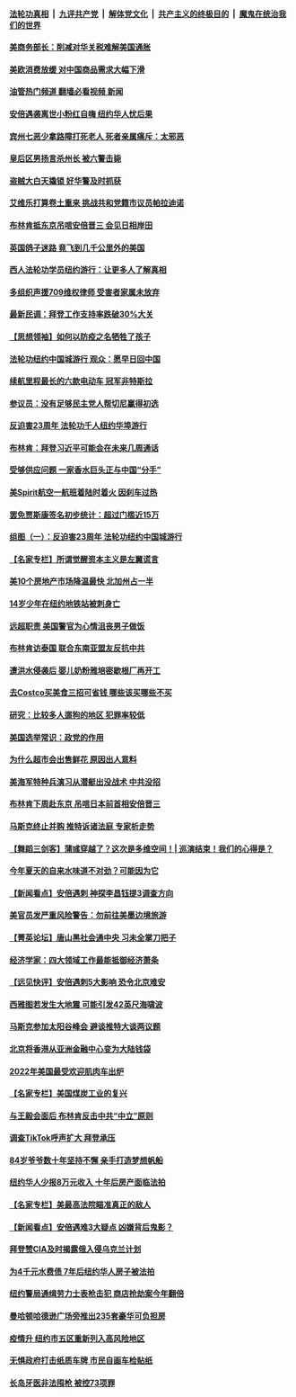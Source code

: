 ####  [法轮功真相](../../../../basic/blob/master/README.md?t=07111631) &nbsp;|&nbsp; [九评共产党](../../../../9ping.md/blob/master/README.md?t=07111631) &nbsp;|&nbsp; [解体党文化](../../../../jtdwh.md/blob/master/README.md?t=07111631)  &nbsp;|&nbsp; [共产主义的终极目的](../../../../gczydzjmd.md/blob/master/README.md?t=07111631) &nbsp;|&nbsp; [魔鬼在统治我们的世界](../../../../mgztzwmdsj.md/blob/master/README.md?t=07111631) 

#### [美商务部长：削减对华关税难解美国通胀](../pages/nsc412/n13778090.md?t=07111631) 

#### [美欧消费放缓 对中国商品需求大幅下滑](../pages/nsc412/n13778291.md?t=07111631) 

#### [油管热门频道 翻墙必看视频 新闻](http://45.76.130.85:81/youtube.html?07111631)

#### [安倍遇袭离世小粉红自嗨 纽约华人忧后果](../pages/nsc412/n13778168.md?t=07111631) 

#### [宾州七恶少拿路障打死老人 死者亲属痛斥：太邪恶](../pages/nsc412/n13778173.md?t=07111631) 

#### [皇后区男扬言杀州长 被六警击毙](../pages/nsc412/n13778163.md?t=07111631) 

#### [盗贼大白天撬锁 好华警及时抓获](../pages/nsc412/n13778170.md?t=07111631) 

#### [艾维乐打算卷土重来 挑战共和党籍市议员帕拉迪诺](../pages/nsc412/n13778180.md?t=07111631) 

#### [布林肯抵东京吊唁安倍晋三 会见日相岸田](../pages/nsc412/n13778139.md?t=07111631) 

#### [英国鸽子迷路 竟飞到几千公里外的美国](../pages/nsc412/n13778080.md?t=07111631) 

#### [西人法轮功学员纽约游行：让更多人了解真相](../pages/nsc412/n13778030.md?t=07111631) 

#### [多组织声援709维权律师 受害者家属未放弃](../pages/nsc412/n13778070.md?t=07111631) 

#### [最新民调：拜登工作支持率跌破30%大关](../pages/nsc412/n13777982.md?t=07111631) 

#### [【思想领袖】如何以防疫之名牺牲了孩子](../pages/nsc412/n13763661.md?t=07111631) 

#### [法轮功纽约中国城游行 观众：愿早日回中国](../pages/nsc412/n13777912.md?t=07111631) 

#### [续航里程最长的六款电动车 冠军非特斯拉](../pages/nsc412/n13775871.md?t=07111631) 

#### [参议员：没有足够民主党人帮切尼赢得初选](../pages/nsc412/n13777907.md?t=07111631) 

#### [反迫害23周年 法轮功千人纽约华埠游行](../pages/nsc412/n13777927.md?t=07111631) 

#### [布林肯：拜登习近平可能会在未来几周通话](../pages/nsc412/n13777923.md?t=07111631) 

#### [受够供应问题 一家香水巨头正与中国“分手”](../pages/nsc412/n13777894.md?t=07111631) 

#### [美Spirit航空一航班着陆时着火 因刹车过热](../pages/nsc412/n13777888.md?t=07111631) 

#### [罢免贾斯康签名初步统计：超过门槛近15万](../pages/nsc412/n13777916.md?t=07111631) 

#### [组图（一）：反迫害23周年 法轮功纽约中国城游行](../pages/nsc412/n13777329.md?t=07111631) 

#### [【名家专栏】所谓觉醒资本主义是左翼谎言](../pages/nsc412/n13777457.md?t=07111631) 

#### [美10个房地产市场降温最快 北加州占一半](../pages/nsc412/n13777755.md?t=07111631) 

#### [14岁少年在纽约地铁站被刺身亡](../pages/nsc412/n13777705.md?t=07111631) 

#### [远超职责 美国警官为心情沮丧男子做饭](../pages/nsc412/n13777635.md?t=07111631) 

#### [布林肯访泰国 联合东南亚盟友反抗中共](../pages/nsc412/n13777631.md?t=07111631) 

#### [遭洪水侵袭后 婴儿奶粉雅培密歇根厂再开工](../pages/nsc412/n13777654.md?t=07111631) 

#### [去Costco买美食三招可省钱 哪些该买哪些不买](../pages/nsc412/n13773631.md?t=07111631) 

#### [研究：比较多人遛狗的地区 犯罪率较低](../pages/nsc412/n13777459.md?t=07111631) 

#### [美国选举常识：政党的作用](../pages/nsc412/n13776577.md?t=07111631) 

#### [为什么超市会出售鲜花 原因出人意料](../pages/nsc412/n13773740.md?t=07111631) 

#### [美海军特种兵演习从潜艇出没战术 中共没招](../pages/nsc412/n13771776.md?t=07111631) 

#### [布林肯下周赴东京 吊唁日本前首相安倍晋三](../pages/nsc412/n13777465.md?t=07111631) 

#### [马斯克终止并购 推特诉诸法庭 专家析走势](../pages/nsc412/n13777328.md?t=07111631) 

#### [【舞蹈三剑客】蒲彧穿越了？这次是多维空间！| 巡演结束！我们的心得是？](../pages/nsc412/n13777342.md?t=07111631) 

#### [今年夏天的自来水味道不对劲？可能因为它](../pages/nsc412/n13777340.md?t=07111631) 

#### [【新闻看点】安倍遇刺 神探李昌钰提3调查方向](../pages/nsc412/n13777327.md?t=07111631) 

#### [美官员发严重风险警告：勿前往美墨边境旅游](../pages/nsc412/n13776731.md?t=07111631) 

#### [【菁英论坛】唐山黑社会通中央 习未全掌刀把子](../pages/nsc412/n13777318.md?t=07111631) 

#### [经济学家：四大领域工作最能抵御经济萧条](../pages/nsc412/n13774518.md?t=07111631) 

#### [【远见快评】安倍遇刺5大影响 恐令北京难安](../pages/nsc412/n13776748.md?t=07111631) 

#### [西雅图若发生大地震 可能引发42英尺海啸波](../pages/nsc412/n13777291.md?t=07111631) 

#### [马斯克参加太阳谷峰会 避谈推特大谈两议题](../pages/nsc412/n13777239.md?t=07111631) 

#### [北京将香港从亚洲金融中心变为大陆钱袋](../pages/nsc412/n13777283.md?t=07111631) 

#### [2022年美国最受欢迎肌肉车出炉](../pages/nsc412/n13775900.md?t=07111631) 

#### [【名家专栏】美国煤炭工业的复兴](../pages/nsc412/n13777125.md?t=07111631) 

#### [与王毅会面后 布林肯反击中共“中立”原则](../pages/nsc412/n13777225.md?t=07111631) 

#### [调查TikTok呼声扩大 拜登承压](../pages/nsc412/n13777106.md?t=07111631) 

#### [84岁爷爷数十年坚持不懈 亲手打造梦想帆船](../pages/nsc412/n13776987.md?t=07111631) 

#### [纽约华人少报8万元收入 十年后房产面临法拍](../pages/nsc412/n13776905.md?t=07111631) 

#### [【名家专栏】美最高法院瞄准真正的敌人](../pages/nsc412/n13776470.md?t=07111631) 

#### [【新闻看点】安倍遇难3大疑点 凶嫌背后鬼影？](../pages/nsc412/n13776734.md?t=07111631) 

#### [拜登赞CIA及时揭露俄入侵乌克兰计划](../pages/nsc412/n13776924.md?t=07111631) 

#### [为4千元水费债 7年后纽约华人房子被法拍](../pages/nsc412/n13776895.md?t=07111631) 

#### [纽约警局通缉劳力士表枪击犯 商店抢劫案今年翻倍](../pages/nsc412/n13776901.md?t=07111631) 

#### [曼哈顿哈德逊广场旁推出235套豪华可负担房](../pages/nsc412/n13776915.md?t=07111631) 

#### [疫情升  纽约市五区重新列入高风险地区](../pages/nsc412/n13776881.md?t=07111631) 

#### [无惧政府打击纸质车牌 市民自画车检贴纸](../pages/nsc412/n13776893.md?t=07111631) 

#### [长岛牙医非法囤枪 被控73项罪](../pages/nsc412/n13776897.md?t=07111631) 

<img src='http://gfw-breaker.win/goodnews/indexes/nsc412.md' width='0px' height='0px'/>

